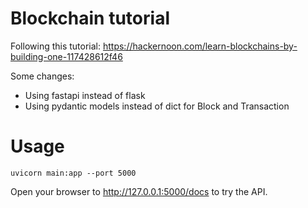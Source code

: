 # Blockchain tutorial
Following this tutorial:
https://hackernoon.com/learn-blockchains-by-building-one-117428612f46

Some changes:
- Using fastapi instead of flask
- Using pydantic models instead of dict for Block and Transaction

# Usage

```shell
uvicorn main:app --port 5000
```
Open your browser to http://127.0.0.1:5000/docs to try the API.
